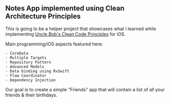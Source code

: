 ## Notes App implemented using Clean Architecture Principles

This is going to be a helper project that showcases what i learned while implementing [Uncle Bob's Clean Code Principles](https://8thlight.com/blog/uncle-bob/2012/08/13/the-clean-architecture.html) for iOS.

Main programming/iOS aspects featured here:
```
- CoreData 
- Multiple Targets
- Repository Pattern 
- Advanced Models
- Data binding using RxSwift
- Flow Coordinator
- Dependency Injection
```

Our goal is to create a simple "Friends" app that will contain a list of all your friends & their birthdays.